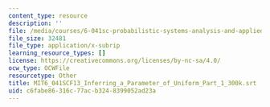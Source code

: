 ```yaml
---
content_type: resource
description: ''
file: /media/courses/6-041sc-probabilistic-systems-analysis-and-applied-probability-fall-2013/c6fabe86316c77acb3248399052ad23a_MIT6_041SCF13_Inferring_a_Parameter_of_Uniform_Part_1_300k.srt
file_size: 32481
file_type: application/x-subrip
learning_resource_types: []
license: https://creativecommons.org/licenses/by-nc-sa/4.0/
ocw_type: OCWFile
resourcetype: Other
title: MIT6_041SCF13_Inferring_a_Parameter_of_Uniform_Part_1_300k.srt
uid: c6fabe86-316c-77ac-b324-8399052ad23a
---
```

